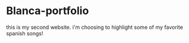# Blanca-portfolio
this is my second website.
i'm choosing to highlight some of my favorite spanish songs!
